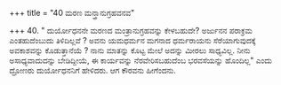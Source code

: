 +++
title = "40 ಮರಣ ಮನ್ತ್ರಾನುಗ್ರಹವನವ"

+++
40. " ದುರ್ಯೋಧನನೇ ಮರಣದ ಮಂತ್ರಾನುಗ್ರಹವನ್ನು ಕೇಳಬಹುದೇ? ಅರ್ಜುನನ ಪರಾಕ್ರಮ ಎಂತಹುದೆಂಬುದು ತಿಳಿದಿಲ್ಲವೆ ? ಅವನು ಯಮಧರ್ಮನ ಮಗನಾದ ಧರ್ಮರಾಯನು ಸೆರೆಯಾಗುವುದಕ್ಕೆ ಅವಕಾಶವನ್ನು ಕೊಡುತ್ತಾನೆಯೆ ? ನಾನು ಮಾತನ್ನು ಕೊಟ್ಟ ಮೇಲೆ ಅದನ್ನು ಮೀರಲು ಸಾಧ್ಯವಿಲ್ಲ. ನೀನು ಅಸಾಧ್ಯವಾದುದನ್ನು ಬೇಡಿದ್ದೀಯೆ, ಈ ಕಾರ್ಯವನ್ನು ನೆರವೇರಿಸಬಹುದೆಂಬ ಭರವಸೆಯನ್ನು ಹೊಂದಿಲ್ಲ" ಎಂದು ದ್ರೋಣರು ದುರ್ಯೋಧನನಿಗೆ ಹೇಳಿದರು. ಆಗ ಕೌರವನು ಹೀಗೆಂದನು.